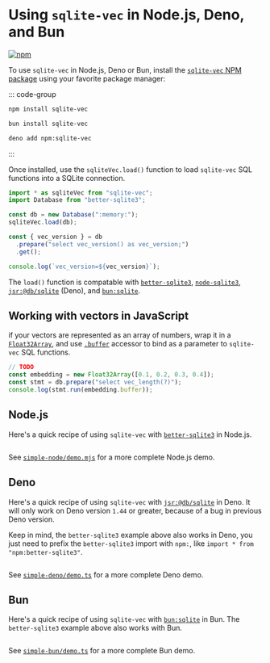 # Using `sqlite-vec` in Node.js, Deno, and Bun

[![npm](https://img.shields.io/npm/v/sqlite-vec.svg?color=green&logo=nodedotjs&logoColor=white)](https://www.npmjs.com/package/sqlite-vec)

To use `sqlite-vec` in Node.js, Deno or Bun, install the
[`sqlite-vec` NPM package](https://npmjs.com/package/sqlite-vec) using your
favorite package manager:

::: code-group

```bash [npm]
npm install sqlite-vec
```

```bash [Bun]
bun install sqlite-vec
```

```bash [Deno]
deno add npm:sqlite-vec
```

:::

Once installed, use the `sqliteVec.load()` function to load `sqlite-vec` SQL
functions into a SQLite connection.

```js
import * as sqliteVec from "sqlite-vec";
import Database from "better-sqlite3";

const db = new Database(":memory:");
sqliteVec.load(db);

const { vec_version } = db
  .prepare("select vec_version() as vec_version;")
  .get();

console.log(`vec_version=${vec_version}`);
```

The `load()` function is compatable with
[`better-sqlite3`](https://github.com/WiseLibs/better-sqlite3),
[`node-sqlite3`](https://github.com/TryGhost/node-sqlite3),
[`jsr:@db/sqlite`](https://jsr.io/@db/sqlite) (Deno), and
[`bun:sqlite`](https://bun.sh/docs/api/sqlite).

## Working with vectors in JavaScript

if your vectors are represented as an array of numbers, wrap it in a
[`Float32Array`](https://developer.mozilla.org/en-US/docs/Web/JavaScript/Reference/Global_Objects/Float32Array),
and use
[`.buffer`](https://developer.mozilla.org/en-US/docs/Web/JavaScript/Reference/Global_Objects/TypedArray/buffer)
accessor to bind as a parameter to `sqlite-vec` SQL functions.

```js
// TODO
const embedding = new Float32Array([0.1, 0.2, 0.3, 0.4]);
const stmt = db.prepare("select vec_length(?)");
console.log(stmt.run(embedding.buffer));
```

## Node.js

Here's a quick recipe of using `sqlite-vec` with
[`better-sqlite3`](https://github.com/WiseLibs/better-sqlite3) in Node.js.

```js
```

See
[`simple-node/demo.mjs`](https://github.com/asg017/sqlite-vec/blob/main/examples/simple-node/demo.mjs)
for a more complete Node.js demo.

## Deno

Here's a quick recipe of using `sqlite-vec` with
[`jsr:@db/sqlite`](https://jsr.io/@db/sqlite) in Deno. It will only work on Deno
version `1.44` or greater, because of a bug in previous Deno version.

Keep in mind, the `better-sqlite3` example above also works in Deno, you just
need to prefix the `better-sqlite3` import with `npm:`, like
`import * from "npm:better-sqlite3"`.

```ts
```

See
[`simple-deno/demo.ts`](https://github.com/asg017/sqlite-vec/blob/main/examples/simple-deno/demo.ts)
for a more complete Deno demo.

## Bun

Here's a quick recipe of using `sqlite-vec` with
[`bun:sqlite`](https://bun.sh/docs/api/sqlite) in Bun. The `better-sqlite3`
example above also works with Bun.

```ts
```

See
[`simple-bun/demo.ts`](https://github.com/asg017/sqlite-vec/blob/main/examples/simple-bun/demo.ts)
for a more complete Bun demo.
